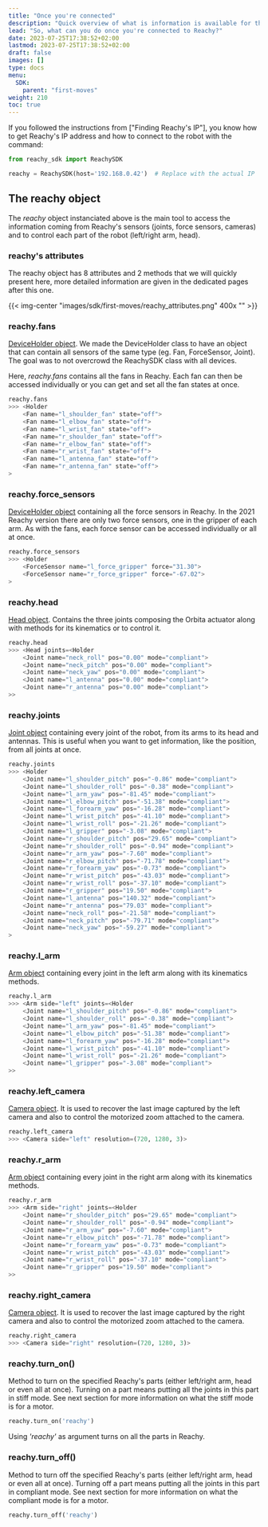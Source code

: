 ```yaml
---
title: "Once you're connected"
description: "Quick overview of what is information is available for the user once connected to the robot."
lead: "So, what can you do once you're connected to Reachy?"
date: 2023-07-25T17:38:52+02:00
lastmod: 2023-07-25T17:38:52+02:00
draft: false
images: []
type: docs
menu:
  SDK:
    parent: "first-moves"
weight: 210
toc: true
---
```


If you followed the instructions from ["Finding Reachy's IP"], you know how to get Reachy's IP address and how to connect to the robot with the command: 

```python
from reachy_sdk import ReachySDK

reachy = ReachySDK(host='192.168.0.42')  # Replace with the actual IP
```

## The reachy object

The *reachy* object instanciated above is the main tool to access the information coming from Reachy's sensors (joints, force sensors, cameras) and to control each part of the robot (left/right arm, head).

### reachy's attributes

The reachy object has 8 attributes and 2 methods that we will quickly present here, more detailed information are given in the dedicated pages after this one. 

{{< img-center "images/sdk/first-moves/reachy_attributes.png" 400x "" >}}

### reachy.fans

[DeviceHolder object](https://pollen-robotics.github.io/reachy-sdk/api/device_holder.html). We made the DeviceHolder class to have an object that can contain all sensors of the same type (eg. Fan, ForceSensor, Joint). The goal was to not overcrowd the ReachySDK class with all devices.

Here, *reachy.fans* contains all the fans in Reachy. Each fan can then be accessed individually or you can get and set all the fan states at once.

```python
reachy.fans
>>> <Holder
	<Fan name="l_shoulder_fan" state="off">
	<Fan name="l_elbow_fan" state="off">
	<Fan name="l_wrist_fan" state="off">
	<Fan name="r_shoulder_fan" state="off">
	<Fan name="r_elbow_fan" state="off">
	<Fan name="r_wrist_fan" state="off">
	<Fan name="l_antenna_fan" state="off">
	<Fan name="r_antenna_fan" state="off">
>
```

### reachy.force_sensors

[DeviceHolder object](https://pollen-robotics.github.io/reachy-sdk/api/device_holder.html) containing all the force sensors in Reachy. In the 2021 Reachy version there are only two force sensors, one in the gripper of each arm. As with the fans, each force sensor can be accessed individually or all at once.

```python
reachy.force_sensors
>>> <Holder
	<ForceSensor name="l_force_gripper" force="31.30">
	<ForceSensor name="r_force_gripper" force="-67.02">
>
```

### reachy.head

[Head object](https://pollen-robotics.github.io/reachy-sdk/api/head.html).
Contains the three joints composing the Orbita actuator along with methods for its kinematics or to control it.

```python
reachy.head
>>> <Head joints=<Holder
	<Joint name="neck_roll" pos="0.00" mode="compliant">
	<Joint name="neck_pitch" pos="0.00" mode="compliant">
	<Joint name="neck_yaw" pos="0.00" mode="compliant">
	<Joint name="l_antenna" pos="0.00" mode="compliant">
	<Joint name="r_antenna" pos="0.00" mode="compliant">
>>
```

### reachy.joints

[Joint object](https://pollen-robotics.github.io/reachy-sdk/api/joint.html) containing every joint of the robot, from its arms to its head and antennas. This is useful when you want to get information, like the position, from all joints at once.

```python
reachy.joints
>>> <Holder
	<Joint name="l_shoulder_pitch" pos="-0.86" mode="compliant">
	<Joint name="l_shoulder_roll" pos="-0.38" mode="compliant">
	<Joint name="l_arm_yaw" pos="-81.45" mode="compliant">
	<Joint name="l_elbow_pitch" pos="-51.38" mode="compliant">
	<Joint name="l_forearm_yaw" pos="-16.28" mode="compliant">
	<Joint name="l_wrist_pitch" pos="-41.10" mode="compliant">
	<Joint name="l_wrist_roll" pos="-21.26" mode="compliant">
	<Joint name="l_gripper" pos="-3.08" mode="compliant">
	<Joint name="r_shoulder_pitch" pos="29.65" mode="compliant">
	<Joint name="r_shoulder_roll" pos="-0.94" mode="compliant">
	<Joint name="r_arm_yaw" pos="-7.60" mode="compliant">
	<Joint name="r_elbow_pitch" pos="-71.78" mode="compliant">
	<Joint name="r_forearm_yaw" pos="-0.73" mode="compliant">
	<Joint name="r_wrist_pitch" pos="-43.03" mode="compliant">
	<Joint name="r_wrist_roll" pos="-37.10" mode="compliant">
	<Joint name="r_gripper" pos="19.50" mode="compliant">
	<Joint name="l_antenna" pos="140.32" mode="compliant">
	<Joint name="r_antenna" pos="79.03" mode="compliant">
	<Joint name="neck_roll" pos="-21.58" mode="compliant">
	<Joint name="neck_pitch" pos="-79.71" mode="compliant">
	<Joint name="neck_yaw" pos="-59.27" mode="compliant">
>
```

### reachy.l_arm

[Arm object](https://pollen-robotics.github.io/reachy-sdk/api/arm.html) containing every joint in the left arm along with its kinematics methods.

```python
reachy.l_arm
>>> <Arm side="left" joints=<Holder
	<Joint name="l_shoulder_pitch" pos="-0.86" mode="compliant">
	<Joint name="l_shoulder_roll" pos="-0.38" mode="compliant">
	<Joint name="l_arm_yaw" pos="-81.45" mode="compliant">
	<Joint name="l_elbow_pitch" pos="-51.38" mode="compliant">
	<Joint name="l_forearm_yaw" pos="-16.28" mode="compliant">
	<Joint name="l_wrist_pitch" pos="-41.10" mode="compliant">
	<Joint name="l_wrist_roll" pos="-21.26" mode="compliant">
	<Joint name="l_gripper" pos="-3.08" mode="compliant">
>>
```

### reachy.left_camera

[Camera object](https://pollen-robotics.github.io/reachy-sdk/api/camera.html). It is used to recover the last image captured by the left camera and also to control the motorized zoom attached to the camera.

```python
reachy.left_camera
>>> <Camera side="left" resolution=(720, 1280, 3)>
```

### reachy.r_arm

[Arm object](https://pollen-robotics.github.io/reachy-sdk/api/arm.html) containing every joint in the right arm along with its kinematics methods.

```python
reachy.r_arm
>>> <Arm side="right" joints=<Holder
	<Joint name="r_shoulder_pitch" pos="29.65" mode="compliant">
	<Joint name="r_shoulder_roll" pos="-0.94" mode="compliant">
	<Joint name="r_arm_yaw" pos="-7.60" mode="compliant">
	<Joint name="r_elbow_pitch" pos="-71.78" mode="compliant">
	<Joint name="r_forearm_yaw" pos="-0.73" mode="compliant">
	<Joint name="r_wrist_pitch" pos="-43.03" mode="compliant">
	<Joint name="r_wrist_roll" pos="-37.10" mode="compliant">
	<Joint name="r_gripper" pos="19.50" mode="compliant">
>>
```

### reachy.right_camera

[Camera object](https://pollen-robotics.github.io/reachy-sdk/api/camera.html). It is used to recover the last image captured by the right camera and also to control the motorized zoom attached to the camera.

```python
reachy.right_camera
>>> <Camera side="right" resolution=(720, 1280, 3)>
```

### reachy.turn_on()

Method to turn on the specified Reachy's parts (either left/right arm, head or even all at once). Turning on a part means putting all the joints in this part in stiff mode. See next section for more information on what the stiff mode is for a motor.

```python
reachy.turn_on('reachy')
```
Using *'reachy'* as argument turns on all the parts in Reachy.

### reachy.turn_off()

Method to turn off the specified Reachy's parts (either left/right arm, head or even all at once). Turning off a part means putting all the joints in this part in compliant mode. See next section for more information on what the compliant mode is for a motor.

```python
reachy.turn_off('reachy')
```